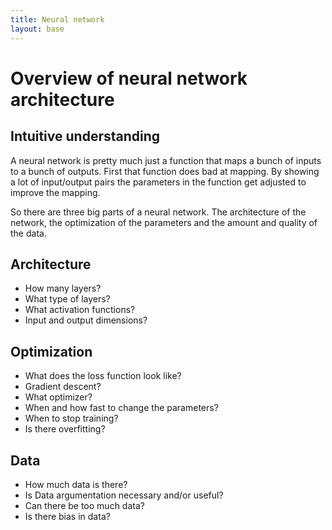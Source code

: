 ```yaml
---
title: Neural network
layout: base
---
```


# Overview of neural network architecture

## Intuitive understanding

A neural network is pretty much just a function that maps a bunch of inputs to a bunch of outputs. First that function does bad at mapping. By showing a lot of input/output pairs the parameters in the function get adjusted to improve the mapping.

So there are three big parts of a neural network. The architecture of the network, the optimization of the parameters and the amount and quality of the data.

## Architecture

- How many layers?
- What type of layers?
- What activation functions?
- Input and output dimensions?

## Optimization

- What does the loss function look like?
- Gradient descent?
- What optimizer?
- When and how fast to change the parameters?
- When to stop training?
- Is there overfitting?

## Data

- How much data is there?
- Is Data argumentation necessary and/or useful?
- Can there be too much data?
- Is there bias in data?
